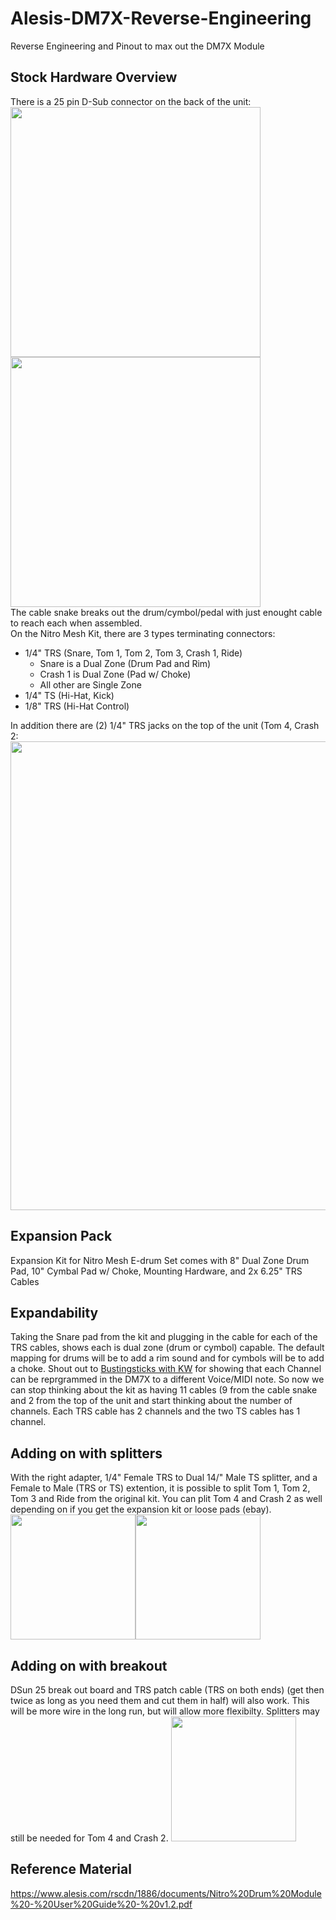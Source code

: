 # Alesis-DM7X-Reverse-Engineering
Reverse Engineering and Pinout to max out the DM7X Module

## Stock Hardware Overview
There is a 25 pin D-Sub connector on the back of the unit:
<br/><img src=https://github.com/user-attachments/assets/ecfdb0f2-f850-4ede-b8ca-a5dc0b9e4b50 height="400"><img src=https://github.com/user-attachments/assets/8719e0bc-bc52-493e-99a3-7168ccdaa281 height="400">
<br/>The cable snake breaks out the drum/cymbol/pedal with just enought cable to reach each when assembled.
<br/>On the Nitro Mesh Kit, there are 3 types terminating connectors:
- 1/4" TRS (Snare, Tom 1, Tom 2, Tom 3, Crash 1, Ride)
    - Snare is a Dual Zone (Drum Pad and Rim)
    - Crash 1 is Dual Zone (Pad w/ Choke)
    - All other are Single Zone
- 1/4" TS (Hi-Hat, Kick)
- 1/8" TRS (Hi-Hat Control)

In addition there are (2) 1/4" TRS jacks on the top of the unit (Tom 4, Crash 2:
<br/><img src=https://github.com/user-attachments/assets/3f7945b8-cc3a-4925-836b-6707d0e3b491 width="750">

## Expansion Pack
Expansion Kit for Nitro Mesh E-drum Set comes with 8" Dual Zone Drum Pad, 10" Cymbal Pad w/ Choke, Mounting Hardware, and 2x 6.25" TRS Cables

## Expandability
Taking the Snare pad from the kit and plugging in the cable for each of the TRS cables, shows each is dual zone (drum or cymbol) capable. The default mapping for drums will be to add a rim sound and for cymbols will be to add a choke. Shout out to [Bustingsticks with KW](https://youtu.be/MuuOSRGDA14?si=pTXfhj2i3zsDsc4O&t=361) for showing that each Channel can be reprgrammed in the DM7X to a different Voice/MIDI note. So now we can stop thinking about the kit as having 11 cables (9 from the cable snake and 2 from the top of the unit and start thinking about the number of channels. Each TRS cable has 2 channels and the two TS cables has 1 channel.

## Adding on with splitters
With the right adapter, 1/4" Female TRS to Dual  14/" Male TS splitter, and a Female to Male (TRS or TS) extention, it is possible to split Tom 1, Tom 2, Tom 3 and Ride from the original kit. You can plit Tom 4 and Crash 2 as well depending on if you get the expansion kit or loose pads (ebay).
<br/><img src=https://github.com/user-attachments/assets/4b1b5814-6264-4fb9-a2b2-d2c6731e5290 height="200"><img src=https://github.com/user-attachments/assets/fb0886e7-4e01-49f7-895b-7eac92d10013 height="200">

## Adding on with breakout
DSun 25 break out board and TRS patch cable (TRS on both ends) (get then twice as long as you need them and cut them in half) will also work. This will be more wire in the long run, but will allow more flexibilty. Splitters may still be needed for Tom 4 and Crash 2.
<img src=https://github.com/user-attachments/assets/66818b64-ef32-4f4c-856e-80efbd14c66b width="200">

## Reference Material
https://www.alesis.com/rscdn/1886/documents/Nitro%20Drum%20Module%20-%20User%20Guide%20-%20v1.2.pdf
